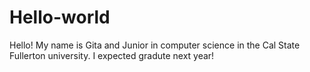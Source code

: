 # Hello-world
Hello! My name is Gita and Junior in computer science in the Cal State Fullerton university. I expected gradute next year!
